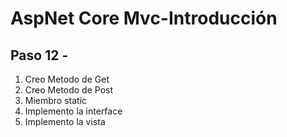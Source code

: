 # AspNet Core Mvc-Introducción

## Paso 12 - 

1. Creo Metodo de Get
2. Creo Metodo de Post
3. Miembro static
4. Implemento la interface
5. Implemento la vista




